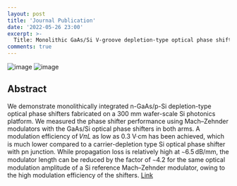 ```yaml
---
layout: post
title: 'Journal Publication'
date: '2022-05-26 23:00'
excerpt: >-
  Title: Monolithic GaAs/Si V-groove depletion-type optical phase shifters integrated in a 300 mm Si photonics platform
comments: true
---
```


![image](https://user-images.githubusercontent.com/32427749/170589502-6d96a495-ccb0-4ada-a6ef-97d8e885b7e2.png)
![image](https://user-images.githubusercontent.com/32427749/170589589-3f2e3af7-4587-4475-abb6-a57e6184a78f.png)

## Abstract
We demonstrate monolithically integrated n-GaAs/p-Si depletion-type optical phase shifters fabricated on a 300 mm wafer-scale Si photonics platform. We measured the phase shifter performance using Mach–Zehnder modulators with the GaAs/Si optical phase shifters in both arms. A modulation efficiency of 𝑉𝜋𝐿 as low as 0.3 V·cm has been achieved, which is much lower compared to a carrier-depletion type Si optical phase shifter with pn junction. While propagation loss is relatively high at ∼6.5 dB/mm, the modulator length can be reduced by the factor of ∼4.2 for the same optical modulation amplitude of a Si reference Mach–Zehnder modulator, owing to the high modulation efficiency of the shifters.
[Link](https://opg.optica.org/prj/fulltext.cfm?uri=prj-10-6-1509&id=473215)
